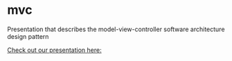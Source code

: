 # mvc

Presentation that describes the model-view-controller software architecture design pattern

[Check out our presentation here:](http://mvc.tbytes.me)
